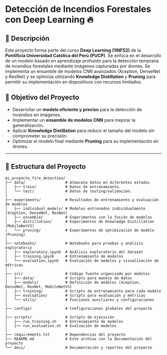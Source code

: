 # Detección de Incendios Forestales con Deep Learning 🔥

## 📌 Descripción
Este proyecto forma parte del curso **Deep Learning (1INF52)** de la **Pontificia Universidad Católica del Perú (PUCP)**. Se enfoca en el desarrollo de un modelo basado en aprendizaje profundo para la detección temprana de incendios forestales mediante imágenes capturadas por drones. Se implementa un ensamble de modelos CNN avanzados (Xception, DenseNet y ResNet) y se optimiza utilizando **Knowledge Distillation** y **Pruning** para permitir su implementación en dispositivos con recursos limitados.

## 🎯 **Objetivo del Proyecto**
- Desarrollar un **modelo eficiente y preciso** para la detección de incendios en imágenes.
- Implementar un **ensamble de modelos CNN** para mejorar la generalización.
- Aplicar **Knowledge Distillation** para reducir el tamaño del modelo sin comprometer su precisión.
- Optimizar el modelo final mediante **Pruning** para su implementación en drones.

---

## 📂 **Estructura del Proyecto**
```plaintext
mi_proyecto_fire_detection/
├── data/                  # Almacena datos en diferentes estados
│   ├── train/             # Datos de entrenamiento.
│   └── test/              # Datos de testing/validación.
│
├── experiments/           # Resultados de entrenamiento y evaluación de modelos
│   ├── individual_models/ # Modelos entrenados individualmente (Xception, DenseNet, ResNet)
│   ├── ensemble/          # Experimentos con la fusión de modelos
│   ├── distillation/      # Experimentos de Knowledge Distillation (MobileNetV3)
│   └── pruning/           # Experimentos de optimización de modelo (Pruning)
│
├── notebooks/             # Notebooks para pruebas y análisis exploratorio
│   ├── exploratory.ipynb  # Análisis exploratorio del dataset
│   ├── training.ipynb     # Entrenamiento de modelos
│   └── evaluation.ipynb   # Evaluación de modelos y visualización de métricas
│
├── src/                   # Código fuente organizado por módulos
│   ├── data/              # Scripts para manejo de datos
│   ├── models/            # Definición de modelos (Xception, DenseNet, ResNet, MobileNetV3)
│   ├── training/          # Scripts de entrenamiento para cada modelo
│   ├── evaluation/        # Scripts para evaluación y métricas
│   └── utils/             # Funciones auxiliares y configuraciones
│
├── configs/               # Configuraciones globales del proyecto
│
├── scripts/               # Scripts de ejecución
│   ├── run_training.sh    # Entrenamiento de modelos
│   ├── run_evaluation.sh  # Evaluación de modelos
│
├── requirements.txt       # Dependencias del proyecto
├── README.md              # Este archivo con la documentación del proyecto
└── docs/                  # Documentación y reportes del proyecto
